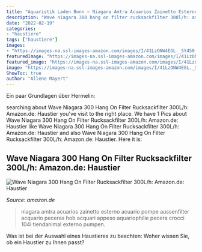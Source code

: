 ```yaml
---
title: "Aquaristik Laden Bonn ~ Niagara Amtra Acuarios Zainetto Esterno Acuario Pompe Aussenfilter Acquario Peceras Hob Acquari Appeso Aquariophilie Pecera Crocci 104i Tiendanimal Externo Pumpen"
description: "Wave niagara 300 hang on filter rucksackfilter 300l/h: amazon.de: haustier"
date: "2022-02-19"
categories:
- "haustiere"
tags: ["haustiere"]
images:
- "https://images-na.ssl-images-amazon.com/images/I/41LzONW4EGL._SY450_.jpg"
featuredImage: "https://images-na.ssl-images-amazon.com/images/I/41LzONW4EGL._SY450_.jpg"
featured_image: "https://images-na.ssl-images-amazon.com/images/I/41LzONW4EGL._SY450_.jpg"
image: "https://images-na.ssl-images-amazon.com/images/I/41LzONW4EGL._SY450_.jpg"
ShowToc: true
author: "Allene Mayert"
---
```



Ein paar Grundlagen über Hermelin:

	

		
searching about Wave Niagara 300 Hang On Filter Rucksackfilter 300L/h: Amazon.de: Haustier you've visit to the right place. We have 1 Pics about Wave Niagara 300 Hang On Filter Rucksackfilter 300L/h: Amazon.de: Haustier like Wave Niagara 300 Hang On Filter Rucksackfilter 300L/h: Amazon.de: Haustier and also Wave Niagara 300 Hang On Filter Rucksackfilter 300L/h: Amazon.de: Haustier. Here it is:
		
    
## Wave Niagara 300 Hang On Filter Rucksackfilter 300L/h: Amazon.de: Haustier

<img loading=lazy src="https://images-na.ssl-images-amazon.com/images/I/41LzONW4EGL._SY450_.jpg" onerror="this.onerror=null;this.src='https://tse3.mm.bing.net/th?id=OIP.PQc2XpUqt4a-4XBuYiP7nQAAAA&amp;pid=15.1';" alt="Wave Niagara 300 Hang On Filter Rucksackfilter 300L/h: Amazon.de: Haustier">

_Source: amazon.de_

>niagara amtra acuarios zainetto esterno acuario pompe aussenfilter acquario peceras hob acquari appeso aquariophilie pecera crocci 104i tiendanimal externo pumpen. 

	

Was ist bei der Auswahl eines Haustieres zu beachten: Woher wissen Sie, ob ein Haustier zu Ihnen passt?


